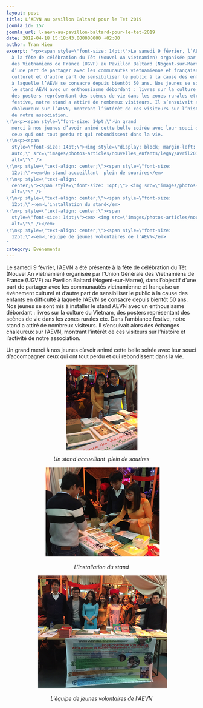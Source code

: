```yaml
---
layout: post
title: L’AEVN au pavillon Baltard pour le Tet 2019
joomla_id: 157
joomla_url: l-aevn-au-pavillon-baltard-pour-le-tet-2019
date: 2019-04-18 15:18:43.000000000 +02:00
author: Tran Hieu
excerpt: "<p><span style=\"font-size: 14pt;\">Le samedi 9 février, l’AEVN a été présente
  à la fête de célébration du Têt (Nouvel An vietnamien) organisée par l’Union Générale
  des Vietnamiens de France (UGVF) au Pavillon Baltard (Nogent-sur-Marne), dans l’objectif
  d’une part de partager avec les communautés vietnamienne et française un événement
  culturel et d’autre part de sensibiliser le public à la cause des enfants en difficulté
  à laquelle l’AEVN se consacre depuis bientôt 50 ans. Nos jeunes se sont mis à installer
  le stand AEVN avec un enthousiasme débordant : livres sur la culture du Vietnam,
  des posters représentant des scènes de vie dans les zones rurales etc. Dans l’ambiance
  festive, notre stand a attiré de nombreux visiteurs. Il s’ensuivait alors des échanges
  chaleureux sur l’AEVN, montrant l’intérêt de ces visiteurs sur l’histoire et l’activité
  de notre association.
\r\n<p><span style=\"font-size: 14pt;\">Un grand
  merci à nos jeunes d’avoir animé cette belle soirée avec leur souci d’accompagner
  ceux qui ont tout perdu et qui rebondissent dans la vie.
\r\n<p><span
  style=\"font-size: 14pt;\"><img style=\"display: block; margin-left: auto; margin-right:
  auto;\" src=\"images/photos-articles/nouvelles_enfants/legay/avril2019/Tet_Baltard-1.png\"
  alt=\"\" />
\r\n<p style=\"text-align: center;\"><span style=\"font-size:
  12pt;\"><em>Un stand accueillant  plein de sourires</em>
\r\n<p style=\"text-align:
  center;\"><span style=\"font-size: 14pt;\"> <img src=\"images/photos-articles/nouvelles_enfants/legay/avril2019/Tet_Baltard-2.png\"
  alt=\"\" />
\r\n<p style=\"text-align: center;\"><span style=\"font-size:
  12pt;\"><em>L'installation du stand</em>
\r\n<p style=\"text-align: center;\"><span
  style=\"font-size: 14pt;\"><em> <img src=\"images/photos-articles/nouvelles_enfants/legay/avril2019/Tet_Baltard-3.png\"
  alt=\"\" /></em>
\r\n<p style=\"text-align: center;\"><span style=\"font-size:
  12pt;\"><em>L'équipe de jeunes volontaires de l'AEVN</em>
"
category: Evénements
---
```

Le samedi 9 février, l’AEVN a été présente à la fête de célébration du Têt (Nouvel An vietnamien) organisée par l’Union Générale des Vietnamiens de France (UGVF) au Pavillon Baltard (Nogent-sur-Marne), dans l’objectif d’une part de partager avec les communautés vietnamienne et française un événement culturel et d’autre part de sensibiliser le public à la cause des enfants en difficulté à laquelle l’AEVN se consacre depuis bientôt 50 ans. Nos jeunes se sont mis à installer le stand AEVN avec un enthousiasme débordant : livres sur la culture du Vietnam, des posters représentant des scènes de vie dans les zones rurales etc. Dans l’ambiance festive, notre stand a attiré de nombreux visiteurs. Il s’ensuivait alors des échanges chaleureux sur l’AEVN, montrant l’intérêt de ces visiteurs sur l’histoire et l’activité de notre association.

Un grand merci à nos jeunes d’avoir animé cette belle soirée avec leur souci d’accompagner ceux qui ont tout perdu et qui rebondissent dans la vie.

<img style="display: block; margin-left: auto; margin-right: auto;" src="/assets/images/photos-articles/nouvelles_enfants/legay/avril2019/Tet_Baltard-1.png" alt="" />

<p style="text-align: center;"><em>Un stand accueillant  plein de sourires</em>

<p style="text-align: center;"><span style="font-size: 14pt;"> <img src="/assets/images/photos-articles/nouvelles_enfants/legay/avril2019/Tet_Baltard-2.png" alt="" />

<p style="text-align: center;"><em>L'installation du stand</em>

<p style="text-align: center;"><span style="font-size: 14pt;"><em> <img src="/assets/images/photos-articles/nouvelles_enfants/legay/avril2019/Tet_Baltard-3.png" alt="" /></em>

<p style="text-align: center;"><em>L'équipe de jeunes volontaires de l'AEVN</em>


